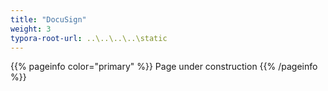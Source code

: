 ```yaml
---
title: "DocuSign"
weight: 3
typora-root-url: ..\..\..\..\static
---
```


{{% pageinfo color="primary" %}}
Page under construction
{{% /pageinfo %}}
